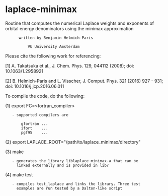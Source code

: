 # laplace-minimax
Routine that computes the numerical Laplace weights and exponents 
of orbital energy denominators using the minimax approximation



          written by Benjamin Helmich-Paris

              VU University Amsterdam



Please cite the following work for referencing:

 [1] A. Takatsuka et al.,  J. Chem. Phys. 129, 044112 (2008); 
      doi: 10.1063/1.2958921

 [2] B. Helmich-Paris and L. Visscher,  J. Comput. Phys. 321 (2016) 927 - 931; 
      doi: 10.1016/j.jcp.2016.06.011


To compile the code, do  the following:

  (1) export FC=<fortran_compiler>

       - supported compilers are 
  
           gfortran ...
           ifort    ...
           pgf95    ...

  (2) export LAPLACE_ROOT="/path/to/laplace_minimax/directory"

  (3) make 

       - generates the library liblaplace_minimax.a that can be
         linked externally and is provided in lib/ 

  (4) make test

       - compiles test_laplace and links the library. Three test
         examples are run tested by a Dalton-like script
